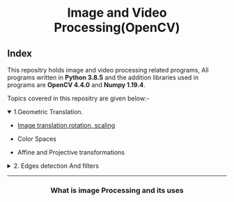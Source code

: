 <center><h1> Image and Video Processing(OpenCV)</h1></center>

## Index

This repositry holds image and video processing related programs, All programs written in **Python 3.8.5** and the addition libraries used in programs are **OpenCV 4.4.0** and **Numpy 1.19.4**.

Topics covered in this repositry are given below:-

<details open>
<summary>1.Geometric Translation.</summary>

* <a href="https://github.com/Justsubh01/OpencvImageProcessing/tree/master/Geometric%20Translation/Image%20translation%2Crotation%2C%20scaling">Image translation,rotation, scaling</a>

* Color Spaces
* Affine and Projective transformations

</details>

<details close>
<summary>
2. Edges detection And filters</summary>

* Concept of kernel and 2DConvolution
* Edge detection
* Sharpening and Embossing
* Erosion dilation and Erode
</details>




---

<center><h3>What is image Processing and its uses</h3></center>
